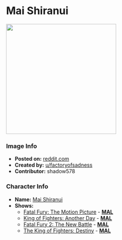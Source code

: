 # Mai Shiranui

<img src="https://raw.githubusercontent.com/shadow578/Project-Padoru/master/Padoru/fatal-fury-mai-shiranui.png" height="300">

### Image Info
* **Posted on:**     [reddit.com](https://www.reddit.com/r/Padoru/comments/dy44cy/mai_shiranui_king_of_fightersfatal_fury/)
* **Created by:**    [u/factoryofsadness](https://github.com/shadow578/Project-Padoru/blob/master/table-of-contents/creators/ufactoryofsadness.md)
* **Contributor:**   shadow578

### Character Info
* **Name:**   [Mai Shiranui](https://myanimelist.net/character/8873)
* **Shows:**
  * [Fatal Fury: The Motion Picture](https://github.com/shadow578/Project-Padoru/blob/master/table-of-contents/shows/FatalFuryTheMotionPicture.md) - [__MAL__](https://myanimelist.net/anime/504/Fatal_Fury__The_Motion_Picture)
  * [King of Fighters: Another Day](https://github.com/shadow578/Project-Padoru/blob/master/table-of-contents/shows/KingofFightersAnotherDay.md) - [__MAL__](https://myanimelist.net/anime/825/King_of_Fighters__Another_Day)
  * [Fatal Fury 2: The New Battle](https://github.com/shadow578/Project-Padoru/blob/master/table-of-contents/shows/FatalFury2TheNewBattle.md) - [__MAL__](https://myanimelist.net/anime/1800/Fatal_Fury_2__The_New_Battle)
  * [The King of Fighters: Destiny](https://github.com/shadow578/Project-Padoru/blob/master/table-of-contents/shows/TheKingofFightersDestiny.md) - [__MAL__](https://myanimelist.net/anime/35204/The_King_of_Fighters__Destiny)


